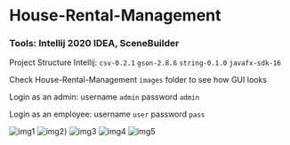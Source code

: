 # House-Rental-Management

### Tools: Intellij 2020 IDEA, SceneBuilder

Project Structure Intellij:
`csv-0.2.1`
`gson-2.8.6`
`string-0.1.0`
`javafx-sdk-16`


Check House-Rental-Management `images` folder to see how GUI looks

Login as an admin:
  username `admin`
  password `admin`

Login as an employee:
  username `user`
  password `pass`

![img1](https://user-images.githubusercontent.com/56337445/115684384-fa361100-a35f-11eb-952a-aaf633b3d0ce.png)
![img2](https://user-images.githubusercontent.com/56337445/118473305-7c70e580-b712-11eb-8b48-3e04e415b5cd.png))
![img3](https://user-images.githubusercontent.com/56337445/118473303-7bd84f00-b712-11eb-86e0-758a161ef780.png)
![img4](https://user-images.githubusercontent.com/56337445/118473301-7bd84f00-b712-11eb-9cd7-66aba91f2155.png)
![img5](https://user-images.githubusercontent.com/56337445/118473300-7aa72200-b712-11eb-83b4-e78905f4abe7.png)


